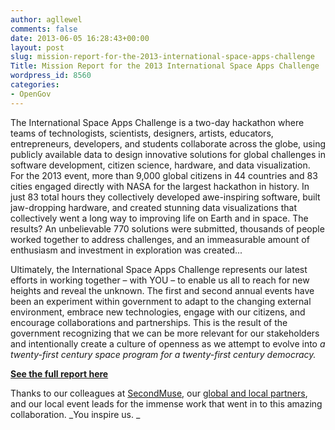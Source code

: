 ```yaml
---
author: agllewel
comments: false
date: 2013-06-05 16:28:43+00:00
layout: post
slug: mission-report-for-the-2013-international-space-apps-challenge
Title: Mission Report for the 2013 International Space Apps Challenge
wordpress_id: 8560
categories:
- OpenGov
---
```


The International Space Apps Challenge is a two-day hackathon where teams of technologists, scientists, designers, artists, educators, entrepreneurs, developers, and students collaborate across the globe, using publicly available data to design innovative solutions for global challenges in software development, citizen science, hardware, and data visualization. For the 2013 event, more than 9,000 global citizens in 44 countries and 83 cities engaged directly with NASA for the largest hackathon in history. In just 83 total hours they collectively developed awe-inspiring software, built jaw-dropping hardware, and created stunning data visualizations that collectively went a long way to improving life on Earth and in space. The results? An unbelievable 770 solutions were submitted, thousands of people worked together to address challenges, and an immeasurable amount of enthusiasm and investment in exploration was created...

Ultimately, the International Space Apps Challenge represents our latest efforts in working together – with YOU – to enable us all to reach for new heights and reveal the unknown. The first and second annual events have been an experiment within government to adapt to the changing external environment, embrace new technologies, engage with our citizens, and encourage collaborations and partnerships. This is the result of the government recognizing that we can be more relevant for our stakeholders and intentionally create a culture of openness as we attempt to evolve into _a twenty-first century space program for a twenty-first century democracy._



**[See the full report here](https://speakerdeck.com/nasa/2013-international-space-apps-challenge-mission-report)**

Thanks to our colleagues at [SecondMuse](http://secondmuse.com/), our [global and local partners](http://spaceappschallenge.org/about/partners/), and our local event leads for the immense work that went in to this amazing collaboration. _You inspire us. _


